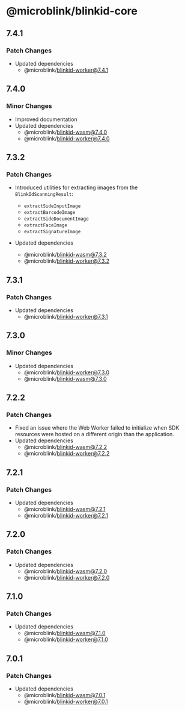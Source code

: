 # @microblink/blinkid-core

## 7.4.1

### Patch Changes

- Updated dependencies
  - @microblink/blinkid-worker@7.4.1

## 7.4.0

### Minor Changes

- Improved documentation
- Updated dependencies
  - @microblink/blinkid-wasm@7.4.0
  - @microblink/blinkid-worker@7.4.0

## 7.3.2

### Patch Changes

- Introduced utilities for extracting images from the `BlinkIdScanningResult`:

  - `extractSideInputImage`
  - `extractBarcodeImage`
  - `extractSideDocumentImage`
  - `extractFaceImage`
  - `extractSignatureImage`

- Updated dependencies
  - @microblink/blinkid-wasm@7.3.2
  - @microblink/blinkid-worker@7.3.2

## 7.3.1

### Patch Changes

- Updated dependencies
  - @microblink/blinkid-worker@7.3.1

## 7.3.0

### Minor Changes

- Updated dependencies
  - @microblink/blinkid-worker@7.3.0
  - @microblink/blinkid-wasm@7.3.0

## 7.2.2

### Patch Changes

- Fixed an issue where the Web Worker failed to initialize when SDK resources were hosted on a different origin than the application.
- Updated dependencies
  - @microblink/blinkid-wasm@7.2.2
  - @microblink/blinkid-worker@7.2.2

## 7.2.1

### Patch Changes

- Updated dependencies
  - @microblink/blinkid-wasm@7.2.1
  - @microblink/blinkid-worker@7.2.1

## 7.2.0

### Patch Changes

- Updated dependencies
  - @microblink/blinkid-wasm@7.2.0
  - @microblink/blinkid-worker@7.2.0

## 7.1.0

### Patch Changes

- Updated dependencies
  - @microblink/blinkid-wasm@7.1.0
  - @microblink/blinkid-worker@7.1.0

## 7.0.1

### Patch Changes

- Updated dependencies
  - @microblink/blinkid-wasm@7.0.1
  - @microblink/blinkid-worker@7.0.1
